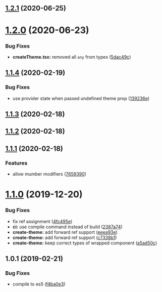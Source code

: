 ## [1.2.1](https://github.com/alfa-laboratory/bem-react-classname/compare/v1.2.0...v1.2.1) (2020-06-25)



# [1.2.0](https://github.com/alfa-laboratory/bem-react-classname/compare/v1.1.4...v1.2.0) (2020-06-23)


### Bug Fixes

* **createTheme.tsx:** removed all `any` from types ([5dac49c](https://github.com/alfa-laboratory/bem-react-classname/commit/5dac49c))



## [1.1.4](https://github.com/alfa-laboratory/bem-react-classname/compare/v1.1.3...v1.1.4) (2020-02-19)


### Bug Fixes

* use provider state when passed undefined theme prop ([139236e](https://github.com/alfa-laboratory/bem-react-classname/commit/139236e))



## [1.1.3](https://github.com/alfa-laboratory/bem-react-classname/compare/v1.1.2...v1.1.3) (2020-02-18)



## [1.1.2](https://github.com/alfa-laboratory/bem-react-classname/compare/v1.1.1...v1.1.2) (2020-02-18)



## [1.1.1](https://github.com/alfa-laboratory/bem-react-classname/compare/v1.1.0...v1.1.1) (2020-02-18)


### Features

* allow mumber modifiers ([7659390](https://github.com/alfa-laboratory/bem-react-classname/commit/7659390))



# [1.1.0](https://github.com/alfa-laboratory/bem-react-classname/compare/v1.0.1...v1.1.0) (2019-12-20)


### Bug Fixes

* fix ref assignment ([4fc495e](https://github.com/alfa-laboratory/bem-react-classname/commit/4fc495e))
* **ci:** use compile command instead of build ([2387a74](https://github.com/alfa-laboratory/bem-react-classname/commit/2387a74))
* **create-theme:** add forward ref support ([eeea93e](https://github.com/alfa-laboratory/bem-react-classname/commit/eeea93e))
* **create-theme:** add forward ref support ([c7338b1](https://github.com/alfa-laboratory/bem-react-classname/commit/c7338b1))
* **create-theme:** keep correct types of wrapped component ([a5ad50c](https://github.com/alfa-laboratory/bem-react-classname/commit/a5ad50c))



## 1.0.1 (2019-02-21)


### Bug Fixes

* compile to es5 ([f4ba0e3](https://github.com/alfa-laboratory/bem-react-classname/commit/f4ba0e3))



